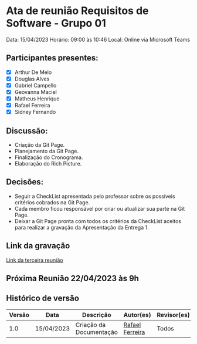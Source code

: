 # Ata de reunião Requisitos de Software - Grupo 01
Data: 15/04/2023
Horário: 09:00 às 10:46
Local: Online via Microsoft Teams

## Participantes presentes:
- [x] Arthur De Melo
- [x] Douglas Alves
- [x] Gabriel Campello
- [x] Geovanna Maciel
- [x] Matheus Henrique
- [x] Rafael Ferreira
- [x] Sidney Fernando

## Discussão:
* Criação da Git Page.
* Planejamento da Git Page.
* Finalização do Cronograma.
* Elaboração do Rich Picture.

## Decisões:
* Seguir a CheckList apresentada pelo professor sobre os possíveis critérios cobrados na Git Page.
* Cada membro ficou responsável por criar ou atualizar sua parte na Git Page.
* Deixar a Git Page pronta com todos os critérios da CheckList aceitos para realizar a gravação da Apresentação da Entrega 1.

## Link da gravação

[Link da terceira reunião](https://unbbr.sharepoint.com/:v:/s/REQeIHC-Grupo1/EXqs9KnU6U9MoHtJzdq2_rABedZgXKRwYyLo1rW1EbemJQ?e=p0fZjw)

## Próxima Reunião 22/04/2023 às 9h

## Histórico de versão
Versão  | Data | Descrição | Autor(es) | Revisor(es)
-------- | ------ | ------ | ---------- | ----------
1.0 | 15/04/2023 | Criação da Documentação | [Rafael Ferreira](https://github.com/RafaelCLG0) | Todos